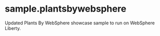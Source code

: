# sample.plantsbywebsphere
Updated Plants By WebSphere showcase sample to run on WebSphere Liberty.
